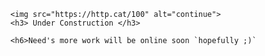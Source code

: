 <html>
  <head>
    <title>s3a's blog</title>
    </head>
  <body>
    
      <img src="https://http.cat/100" alt="continue">
      <h3> Under Construction </h3>

      <h6>Need's more work will be online soon `hopefully ;)`

  
  </body>
</html>
      
